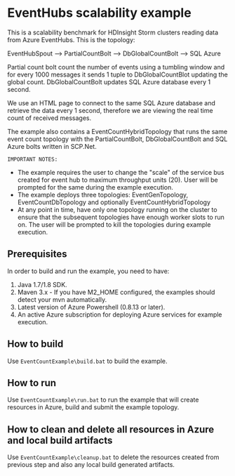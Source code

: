 # EventHubs scalability example
This is a scalability benchmark for HDInsight Storm clusters reading data from Azure EventHubs. This is the topology:

EventHubSpout --> PartialCountBolt --> DbGlobalCountBolt --> SQL Azure

Partial count bolt count the number of events using a tumbling window and for every 1000 messages it sends 1 tuple to DbGlobalCountBlot updating the global count. DbGlobalCountBolt updates SQL Azure database every 1 second.

We use an HTML page to connect to the same SQL Azure database and retrieve the data every 1 second, therefore we are viewing the real time count of received messages.

The example also contains a EventCountHybridTopology that runs the same event count topology with the PartialCountBolt, DbGlobalCountBolt and SQL Azure bolts written in SCP.Net.

```IMPORTANT NOTES:```
* The example requires the user to change the "scale" of the service bus created for event hub to maximum throughput units (20). User will be prompted for the same during the example execution.
* The example deploys three topologies: EventGenTopology, EventCountDbTopology and optionally EventCountHybridTopology
* At any point in time, have only one topology running on the cluster to ensure that the subsequent topologies have enough worker slots to run on. The user will be prompted to kill the topologies during example execution.

## Prerequisites
In order to build and run the example, you need to have:
1. Java 1.7/1.8 SDK.
2. Maven 3.x - If you have M2_HOME configured, the examples should detect your mvn automatically.
3. Latest version of Azure Powershell (0.8.13 or later).
4. An active Azure subscription for deploying Azure services for example execution.
  
## How to build
Use ```EventCountExample\build.bat``` to build the example.

## How to run
Use ```EventCountExample\run.bat``` to run the example that will create resources in Azure, build and submit the example topology.

## How to clean and delete all resources in Azure and local build artifacts ###
Use ```EventCountExample\cleanup.bat``` to delete the resources created from previous step and also any local build generated artifacts.